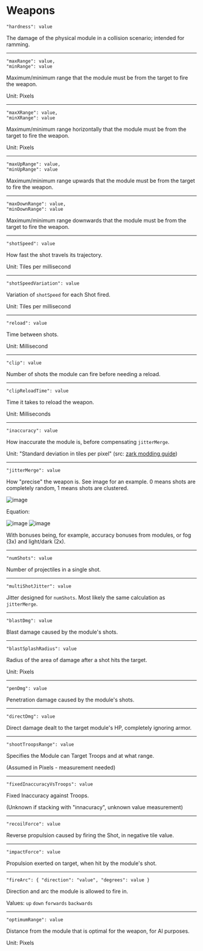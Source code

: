 # Weapons

```
"hardness": value
```
The damage of the physical module in a collision scenario; intended for ramming.
***

```
"maxRange": value,
"minRange": value
```
Maximum/minimum range that the module must be from the target to fire the weapon.

Unit: Pixels
***

```
"maxXRange": value,
"minXRange": value
```
Maximum/minimum range horizontally that the module must be from the target to fire the weapon.

Unit: Pixels
***

```
"maxUpRange": value,
"minUpRange": value
```
Maximum/minimum range upwards that the module must be from the target to fire the weapon.
***

```
"maxDownRange": value,
"minDownRange": value
```
Maximum/minimum range downwards that the module must be from the target to fire the weapon.
***

```
"shotSpeed": value
```
How fast the shot travels its trajectory.

Unit: Tiles per millisecond
***

```
"shotSpeedVariation": value
```
Variation of `shotSpeed` for each Shot fired.

Unit: Tiles per millisecond
***

```
"reload": value
```
Time between shots.

Unit: Millisecond
***

```
"clip": value
```
Number of shots the module can fire before needing a reload.
***

```
"clipReloadTime": value
```
Time it takes to reload the weapon.

Unit: Milliseconds
***

```
"inaccuracy": value
```
How inaccurate the module is, before compensating `jitterMerge`.

Unit: "Standard deviation in tiles per pixel" (src: [zark modding guide](http://www.zarkonnen.com/airships/modding_guide))
***

```
"jitterMerge": value
```
How "precise" the weapon is. See image for an example. 0 means shots are completely random, 1 means shots are clustered.

![image](https://user-images.githubusercontent.com/69665635/142752839-9121201a-653d-46b4-bbd0-2c9f2deef87d.png)

Equation:

![image](https://user-images.githubusercontent.com/69665635/142753254-d9b81899-5e40-4941-b311-18a1e271375c.png)
![image](https://user-images.githubusercontent.com/69665635/142753288-d0ec8219-ffca-46c5-858d-2363776c4bea.png)

With bonuses being, for example, accuracy bonuses from modules, or fog (3x) and light/dark (2x).
***

```
"numShots": value
```
Number of projectiles in a single shot.
***

```
"multiShotJitter": value
```
Jitter designed for `numShots`. Most likely the same calculation as `jitterMerge`.
***

```
"blastDmg": value
```
Blast damage caused by the module's shots.
***

```
"blastSplashRadius": value
```
Radius of the area of damage after a shot hits the target.

Unit: Pixels
***

```
"penDmg": value
```
Penetration damage caused by the module's shots.
***

```
"directDmg": value
```
Direct damage dealt to the target module's HP, completely ignoring armor.
***

```
"shootTroopsRange": value
```
Specifies the Module can Target Troops and at what range. 

(Assumed in Pixels - measurement needed)
***

```
"fixedInaccuracyVsTroops": value
```
Fixed Inaccuracy against Troops. 

(Unknown if stacking with "innacuracy", unknown value measurement)
***

```
"recoilForce": value
```
Reverse propulsion caused by firing the Shot, in negative tile value.
***

```
"impactForce": value
```
Propulsion exerted on target, when hit by the module's shot.
***

```
"fireArc": { "direction": "value", "degrees": value }
```
Direction and arc the module is allowed to fire in.

Values: `up` `down` `forwards` `backwards`
***

```
"optimumRange": value
```
Distance from the module that is optimal for the weapon, for AI purposes.

Unit: Pixels
